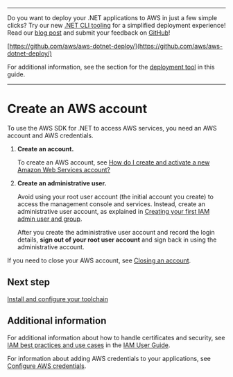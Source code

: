 --------

Do you want to deploy your \.NET applications to AWS in just a few simple clicks? Try our new [\.NET CLI tooling](https://www.nuget.org/packages/AWS.Deploy.CLI/) for a simplified deployment experience\! Read our [blog post](https://aws.amazon.com/blogs/developer/reimagining-the-aws-net-deployment-experience/) and submit your feedback on [GitHub](https://github.com/aws/aws-dotnet-deploy)\!

 [https://github.com/aws/aws-dotnet-deploy/](https://github.com/aws/aws-dotnet-deploy/)

For additional information, see the section for the [deployment tool](https://docs.aws.amazon.com/sdk-for-net/v3/developer-guide/deployment-tool.html) in this guide\.

--------

# Create an AWS account<a name="net-dg-signup"></a>

To use the AWS SDK for \.NET to access AWS services, you need an AWS account and AWS credentials\.

1. **Create an account\.**

   To create an AWS account, see [How do I create and activate a new Amazon Web Services account?](https://aws.amazon.com/premiumsupport/knowledge-center/create-and-activate-aws-account)

1. **Create an administrative user\.**

   Avoid using your root user account \(the initial account you create\) to access the management console and services\. Instead, create an administrative user account, as explained in [Creating your first IAM admin user and group](https://docs.aws.amazon.com/IAM/latest/UserGuide/getting-started_create-admin-group.html)\.

   After you create the administrative user account and record the login details, **sign out of your root user account** and sign back in using the administrative account\.

If you need to close your AWS account, see [Closing an account](https://docs.aws.amazon.com/awsaccountbilling/latest/aboutv2/close-account.html)\.

## Next step<a name="net-dg-signup-next"></a>

[Install and configure your toolchain](net-dg-dev-env.md)

## Additional information<a name="w97aac11c13c11"></a>

For additional information about how to handle certificates and security, see [IAM best practices and use cases](https://docs.aws.amazon.com/IAM/latest/UserGuide/IAMBestPracticesAndUseCases.html) in the [IAM User Guide](https://docs.aws.amazon.com/IAM/latest/UserGuide/)\.

For information about adding AWS credentials to your applications, see [Configure AWS credentials](net-dg-config-creds.md)\.